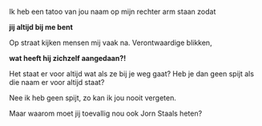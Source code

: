 Ik heb een tatoo van jou naam op mijn rechter arm staan zodat

**jij altijd bij me bent**

Op straat kijken mensen mij vaak na.
Verontwaardige blikken,

**wat heeft hij zichzelf aangedaan?!**

Het staat er voor altijd wat als ze bij je weg gaat?
Heb je dan geen spijt als die naam er voor altijd staat?

Nee ik heb geen spijt, zo kan ik jou nooit vergeten.

Maar waarom moet jij toevallig nou ook Jorn Staals heten?
